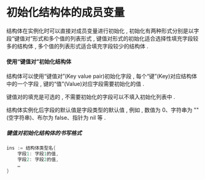 # 初始化结构体的成员变量

结构体在实例化时可以直接对成员变量进行初始化 , 初始化有两种形式分别是以字段“键值对”形式和多个值的列表形式 , 键值对形式的初始化适合选择性填充字段较多的结构体 , 多个值的列表形式适合填充字段较少的结构体 . 

#### 使用“键值对”初始化结构体

结构体可以使用“键值对”\(Key value pair\)初始化字段 , 每个“键”\(Key\)对应结构体中的一个字段 , 键的“值”\(Value\)对应字段需要初始化的值 . 

键值对的填充是可选的 , 不需要初始化的字段可以不填入初始化列表中 . 

结构体实例化后字段的默认值是字段类型的默认值 , 例如 , 数值为 0、字符串为 ""\(空字符串\)、布尔为 false、指针为 nil 等 . 

##### 键值对初始化结构体的书写格式

```go
ins := 结构体类型名{
    字段1: 字段1的值,
    字段2: 字段2的值,
    …
}
```

  




